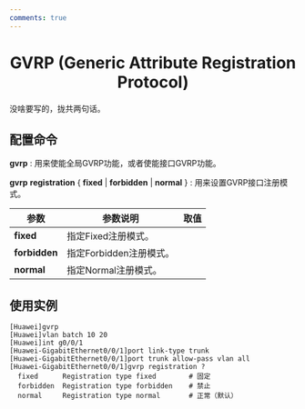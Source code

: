 ```yaml
---
comments: true
---
```

# <center>GVRP (Generic Attribute Registration Protocol)</center>

没啥要写的，拢共两句话。

## 配置命令

**gvrp** : 用来使能全局GVRP功能，或者使能接口GVRP功能。

**gvrp** **registration** { **fixed** | **forbidden** | **normal** } : 用来设置GVRP接口注册模式。

| 参数          | 参数说明                | 取值 |
| ------------- | ----------------------- | ---- |
| **fixed**     | 指定Fixed注册模式。     |      |
| **forbidden** | 指定Forbidden注册模式。 |      |
| **normal**    | 指定Normal注册模式。    |      |

## 使用实例

```text
[Huawei]gvrp
[Huawei]vlan batch 10 20
[Huawei]int g0/0/1
[Huawei-GigabitEthernet0/0/1]port link-type trunk
[Huawei-GigabitEthernet0/0/1]port trunk allow-pass vlan all
[Huawei-GigabitEthernet0/0/1]gvrp registration ?
  fixed      Registration type fixed        # 固定
  forbidden  Registration type forbidden    # 禁止
  normal     Registration type normal       # 正常（默认）
```
